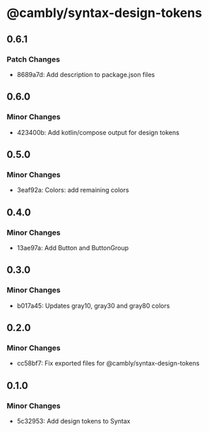 # @cambly/syntax-design-tokens

## 0.6.1

### Patch Changes

- 8689a7d: Add description to package.json files

## 0.6.0

### Minor Changes

- 423400b: Add kotlin/compose output for design tokens

## 0.5.0

### Minor Changes

- 3eaf92a: Colors: add remaining colors

## 0.4.0

### Minor Changes

- 13ae97a: Add Button and ButtonGroup

## 0.3.0

### Minor Changes

- b017a45: Updates gray10, gray30 and gray80 colors

## 0.2.0

### Minor Changes

- cc58bf7: Fix exported files for @cambly/syntax-design-tokens

## 0.1.0

### Minor Changes

- 5c32953: Add design tokens to Syntax

